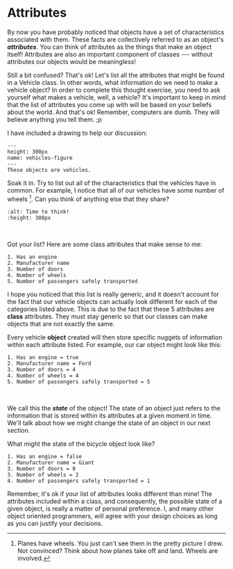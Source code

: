 Attributes
==========

By now you have probably noticed that objects have a set of characteristics associated with them. These facts are collectively referred to as an object's
<b><i>attributes</i></b>. You can think of attributes as the things that make an object itself! Attributes are also an important component of classes --- without attributes our objects
would be meaningless!

Still a bit confused? That's ok! Let's list all the attributes that might be found in a Vehicle class. In other words, what information do we need to make a vehicle object? In 
order to complete this thought exercise, you need to ask yourself what makes a vehicle, well, a vehicle? It's important to keep in mind that the list of attributes you come up with will
be based on your beliefs about the world. And that's ok! Remember, computers are dumb. They will believe anything you tell them. ;p

 I have included a drawing to help our discussion:

```{figure} vehicles.png
---
height: 300px
name: vehicles-figure
---
These objects are vehicles.
```
Soak it in. Try to list out all of the characteristics that the vehicles have in common. For example, I notice that all of our vehicles have some number of wheels [^*].
Can you think of anything else that they share? 
<br>

```{image} https://media.giphy.com/media/DfSXiR60W9MVq/giphy.gif
:alt: Time to think!
:height: 300px
```
<br>

Got your list? Here are some class attributes that make sense to me:

```{admonition} My Class Attributes
1. Has an engine
2. Manufacturer name
3. Number of doors 
4. Number of wheels
5. Number of passengers safely transported 
```

I hope you noticed that this list is really generic, and it doesn't account for the fact that our vehicle objects can actually look different for each of the categories listed above. This
is due to the fact that these 5 attributes are <b>class</b> attributes. They must stay generic so that our classes can make objects that are not exactly the same.

Every vehicle <b>object</b> created will then store specific nuggets of information within each attribute listed. For example, our car object might look like this:

```{admonition} Car Object
1. Has an engine = true
2. Manufacturer name = Ford
3. Number of doors = 4
4. Number of wheels = 4
5. Number of passengers safely transported = 5
```

<br>

We call this the <b><i>state</i></b> of the object! The state of an object just refers to the information that is stored within its attributes at a given moment in time. We'll talk about
how we might change the state of an object in our next section.

What might the state of the bicycle object look like?

```{admonition} State of Bicycle Object
1. Has an engine = false
2. Manufacturer name = Giant
3. Number of doors = 0
3. Number of wheels = 2
4. Number of passengers safely transported = 1
```

Remember, it's ok if your list of attributes looks different than mine! The attributes included within a class, and consequently, the possible state of a given object, is really a 
matter of personal preference. I, and many other object oriented programmers, will agree with your design choices as long as you can justify your decisions. 

[^*]: Planes have wheels. You just can't see them in the pretty picture I drew. Not convinced? Think about how planes take off and land. Wheels are involved.
